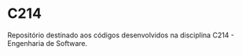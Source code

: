 # C214
Repositório destinado aos códigos desenvolvidos na disciplina C214 - Engenharia de Software.
